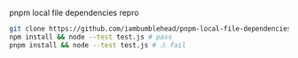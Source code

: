 pnpm local file dependencies repro

```bash
git clone https://github.com/iambumblehead/pnpm-local-file-dependencies-repro.git
npm install && node --test test.js # pass
pnpm install && node --test test.js # ⚠ fail
```
